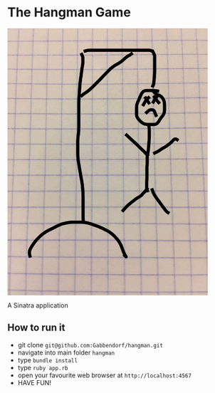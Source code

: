 # The Hangman Game

<img src='public/game_over.jpg' alt='hangman' width='450' align='middle'/>

A Sinatra application 

## How to run it
* git clone `git@github.com:Gabbendorf/hangman.git`
* navigate into main folder `hangman`
* type `bundle install`
* type `ruby app.rb`
* open your favourite web browser at `http://localhost:4567`
* HAVE FUN!
